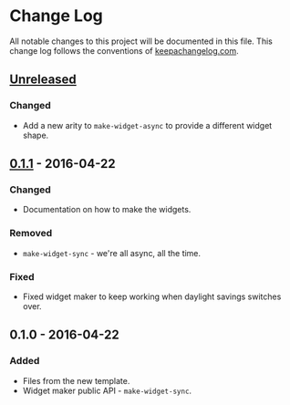 # Change Log
All notable changes to this project will be documented in this file. This change log follows the conventions of [keepachangelog.com](http://keepachangelog.com/).

## [Unreleased]
### Changed
- Add a new arity to `make-widget-async` to provide a different widget shape.

## [0.1.1] - 2016-04-22
### Changed
- Documentation on how to make the widgets.

### Removed
- `make-widget-sync` - we're all async, all the time.

### Fixed
- Fixed widget maker to keep working when daylight savings switches over.

## 0.1.0 - 2016-04-22
### Added
- Files from the new template.
- Widget maker public API - `make-widget-sync`.

[Unreleased]: https://github.com/your-name/corelogicsandbox/compare/0.1.1...HEAD
[0.1.1]: https://github.com/your-name/corelogicsandbox/compare/0.1.0...0.1.1
